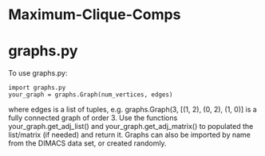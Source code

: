 # Maximum-Clique-Comps

# graphs.py
To use graphs.py:
```
import graphs.py
your_graph = graphs.Graph(num_vertices, edges)
```
where edges is a list of tuples, e.g. graphs.Graph(3, [(1, 2), (0, 2), (1, 0)] is a fully connected graph of order 3.
Use the functions your_graph.get_adj_list() and your_graph.get_adj_matrix() to populated the list/matrix (if needed) and return it.
Graphs can also be imported by name from the DIMACS data set, or created randomly.
